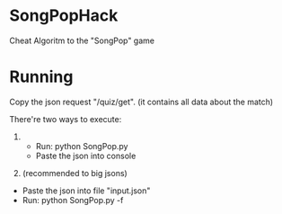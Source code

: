 # SongPopHack
Cheat Algoritm to the "SongPop" game

# Running

Copy the json request "/quiz/get". (it contains all data about the match)

There're two ways to execute:

1) - Run: python SongPop.py
   - Paste the json into console

2)  (recommended to big jsons)
   - Paste the json into file "input.json"
   - Run: python SongPop.py -f
